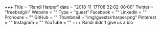 +++
Title = "Randi Harper"
date = "2018-11-17T08:32:02-08:00"
Twitter = "freebsdgirl"
Website = ""
Type = "guest"
Facebook = ""
Linkedin = ""
Pronouns = ""
GitHub = ""
Thumbnail = "img/guests/rharper.png"
Pinterest = ""
Instagram = ""
YouTube = ""
+++
Randi didn't give us a bio
